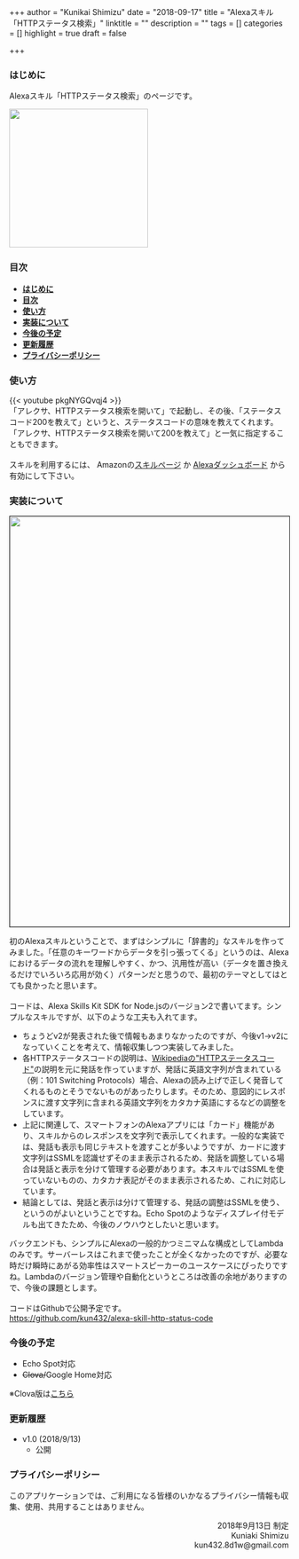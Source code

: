 +++
author = "Kunikai Shimizu"
date = "2018-09-17"
title = "Alexaスキル「HTTPステータス検索」"
linktitle = ""
description = ""
tags = []
categories = []
highlight = true
draft = false

+++

### **はじめに**

Alexaスキル「HTTPステータス検索」のページです。

<img src="/img/icon-alexa-skill-http-status-code.png" width=250 />

### **目次**

<!-- TOC -->

- [**はじめに**](#はじめに)
- [**目次**](#目次)
- [**使い方**](#使い方)
- [**実装について**](#実装について)
- [**今後の予定**](#今後の予定)
- [**更新履歴**](#更新履歴)
- [**プライバシーポリシー**](#プライバシーポリシー)

<!-- /TOC -->

### **使い方**

{{< youtube pkgNYGQvqj4 >}}
<br />
「アレクサ、HTTPステータス検索を開いて」で起動し、その後、「ステータスコード200を教えて」というと、ステータスコードの意味を教えてくれます。
「アレクサ、HTTPステータス検索を開いて200を教えて」と一気に指定することもできます。
<br />
<br />
スキルを利用するには、 Amazonの[スキルページ](https://www.amazon.co.jp/kun432-HTTP%E3%82%B9%E3%83%86%E3%83%BC%E3%82%BF%E3%82%B9%E6%A4%9C%E7%B4%A2/dp/B07H96LR81/ref=sr_1_1?ie=UTF8&qid=1537198530&sr=8-1&keywords=http+%E3%82%B9%E3%83%86%E3%83%BC%E3%82%BF%E3%82%B9) か [Alexaダッシュボード]( https://alexa.amazon.co.jp/spa/index.html#skills/dp/B07H96LR81/?ref=skill_dsk_skb_sr_0&qid=1537203503) から有効にして下さい。

### **実装について**

<img src="/img/design-alexa-skill-http-status-code.png" width=740 border=1 />

初のAlexaスキルということで、まずはシンプルに「辞書的」なスキルを作ってみました。「任意のキーワードからデータを引っ張ってくる」というのは、Alexaにおけるデータの流れを理解しやすく、かつ、汎用性が高い（データを置き換えるだけでいろいろ応用が効く）パターンだと思うので、最初のテーマとしてはとても良かったと思います。
<br />
<br />
コードは、Alexa Skills Kit SDK for Node.jsのバージョン2で書いてます。シンプルなスキルですが、以下のような工夫も入れてます。

- ちょうどv2が発表された後で情報もあまりなかったのですが、今後v1→v2になっていくことを考えて、情報収集しつつ実装してみました。
- 各HTTPステータスコードの説明は、[Wikipediaの"HTTPステータスコード"](https://ja.wikipedia.org/wiki/HTTP%E3%82%B9%E3%83%86%E3%83%BC%E3%82%BF%E3%82%B9%E3%82%B3%E3%83%BC%E3%83%89)の説明を元に発話を作っていますが、発話に英語文字列が含まれている（例：101 Switching Protocols）場合、Alexaの読み上げで正しく発音してくれるものとそうでないものがあったりします。そのため、意図的にレスポンスに渡す文字列に含まれる英語文字列をカタカナ英語にするなどの調整をしています。
- 上記に関連して、スマートフォンのAlexaアプリには「カード」機能があり、スキルからのレスポンスを文字列で表示してくれます。一般的な実装では、発話も表示も同じテキストを渡すことが多いようですが、カードに渡す文字列はSSMLを認識せずそのまま表示されるため、発話を調整している場合は発話と表示を分けて管理する必要があります。本スキルではSSMLを使っていないものの、カタカナ表記がそのまま表示されるため、これに対応しています。
- 結論としては、発話と表示は分けて管理する、発話の調整はSSMLを使う、というのがよいということですね。Echo Spotのようなディスプレイ付モデルも出てきたため、今後のノウハウとしたいと思います。

バックエンドも、シンプルにAlexaの一般的かつミニマムな構成としてLambdaのみです。サーバーレスはこれまで使ったことが全くなかったのですが、必要な時だけ瞬時にあがる効率性はスマートスピーカーのユースケースにぴったりですね。Lambdaのバージョン管理や自動化というところは改善の余地がありますので、今後の課題とします。
<br />
<br />
コードはGithubで公開予定です。
<br />
https://github.com/kun432/alexa-skill-http-status-code

### **今後の予定**

- Echo Spot対応
- ~~Clova/~~Google Home対応

※Clova版は[こちら](/works/clova-skill-http-status-search)

### **更新履歴**

- v1.0 (2018/9/13)
  - 公開

### **プライバシーポリシー**

このアプリケーションでは、ご利用になる皆様のいかなるプライバシー情報も収集、使用、共用することはありません。

<div style="text-align: right;">
2018年9月13日 制定<br />
Kuniaki Shimizu<br />
kun432.8d1w@gmail.com<br />
</div>